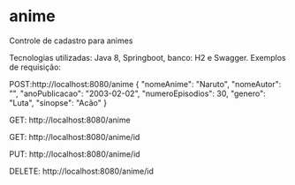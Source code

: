 # anime
Controle de cadastro para animes

Tecnologias utilizadas: Java 8, Springboot, banco: H2 e Swagger.
Exemplos de requisição:

POST:http://localhost:8080/anime
{
    "nomeAnime": "Naruto",
    "nomeAutor": "",
    "anoPublicacao": "2003-02-02",
    "numeroEpisodios": 30,
    "genero": "Luta",
    "sinopse": "Acão"
}

GET: http://localhost:8080/anime

GET: http://localhost:8080/anime/id

PUT: http://localhost:8080/anime/id

DELETE: http://localhost:8080/anime/id
